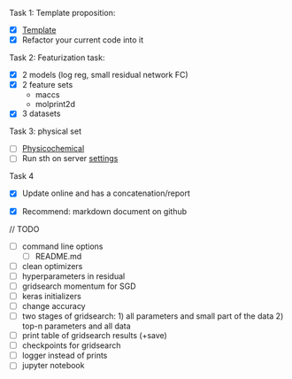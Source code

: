 Task 1: Template proposition:
   - [x] [Template](https://github.com/gmum/toolkit/tree/master/example_dl_project)
   - [x] Refactor your current code into it

Task 2: Featurization task:
   - [x] 2 models (log reg, small residual network FC)
   - [x] 2 feature sets
      - maccs
      - molprint2d
   - [x] 3 datasets

Task 3: physical set
   - [ ] [Physicochemical](https://github.com/richlewis42/scikit-chem/blob/master/skchem/features/physicochemical.py)
   - [ ] Run sth on server [settings](https://github.com/gmum/servers/settings)

Task 4
   - [x] Update online and has a concatenation/report
   - [x] Recommend: markdown document on github


// TODO
- [ ] command line options
   - [ ] README.md
- [ ] clean optimizers
- [ ] hyperparameters in residual
- [ ] gridsearch momentum for SGD
- [ ] keras initializers
- [ ] change accuracy
- [ ] two stages of gridsearch: 1) all parameters and small part of the data 2) top-n parameters and all data
- [ ] print table of gridsearch results (+save)
- [ ] сheckpoints for gridsearch
- [ ] logger instead of prints
- [ ] jupyter notebook
